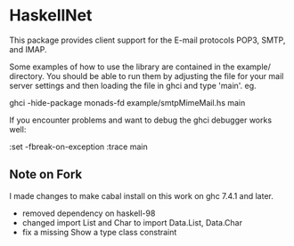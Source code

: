 HaskellNet
==========

This package provides client support for the E-mail protocols POP3,
SMTP, and IMAP.

Some examples of how to use the library are contained in the example/
directory.  You should be able to run them by adjusting the file for
your mail server settings and then loading the file in ghci and type
'main'. eg.

  ghci -hide-package monads-fd example/smtpMimeMail.hs
  main
  
If you encounter problems and want to debug the ghci 
debugger works well:

  :set -fbreak-on-exception
  :trace main

## Note on Fork

I made changes to make cabal install on this work on ghc 7.4.1 and
later. 

* removed dependency on haskell-98
* changed import List and Char to import Data.List, Data.Char
* fix a missing Show a type class constraint

